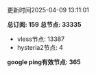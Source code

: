 更新时间2025-04-09 13:11:01

**总订阅: 159**
**总节点: 33335**
- vless节点: 13387
- hysteria2节点: 4

**google ping有效节点: 365**
